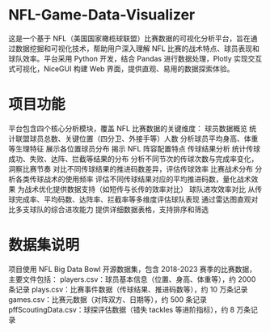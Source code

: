 # NFL-Game-Data-Visualizer
这是一个基于 NFL（美国国家橄榄球联盟）比赛数据的可视化分析平台，旨在通过数据挖掘和可视化技术，帮助用户深入理解 NFL 比赛的战术特点、球员表现和球队效率。平台采用 Python 开发，结合 Pandas 进行数据处理，Plotly 实现交互式可视化，NiceGUI 构建 Web 界面，提供直观、易用的数据探索体验。
# 项目功能
平台包含四个核心分析模块，覆盖 NFL 比赛数据的关键维度：
球员数据概览
    统计联盟球员总数、关键位置（四分卫、外接手等）人数
    分析球员平均身高、体重等生理特征
    展示各位置球员分布
    揭示 NFL 阵容配置特点
传球结果分析
    统计传球成功、失败、达阵、拦截等结果的分布
    分析不同节次的传球次数与完成率变化，洞察比赛节奏
    对比不同传球结果的推进码数差异，评估传球效率
比赛战术分布
    分析各类传球战术的使用频率
    评估不同传球结果对应的平均推进码数，量化战术效果
    为战术优化提供数据支持（如短传与长传的效率对比）
球队进攻效率对比
    从传球完成率、平均码数、达阵率、拦截率等多维度评估球队表现
    通过雷达图直观对比多支球队的综合进攻能力
    提供详细数据表格，支持排序和筛选
# 数据集说明
项目使用 NFL Big Data Bowl 开源数据集，包含 2018-2023 赛季的比赛数据，主要文件包括：
players.csv：球员基本信息（位置、身高、体重等），约 2000 条记录
plays.csv：比赛事件数据（传球结果、推进码数等），约 10 万条记录
games.csv：比赛元数据（对阵双方、日期等），约 500 条记录
pffScoutingData.csv：球探评估数据（错失 tackles 等进阶指标），约 8 万条记录 
